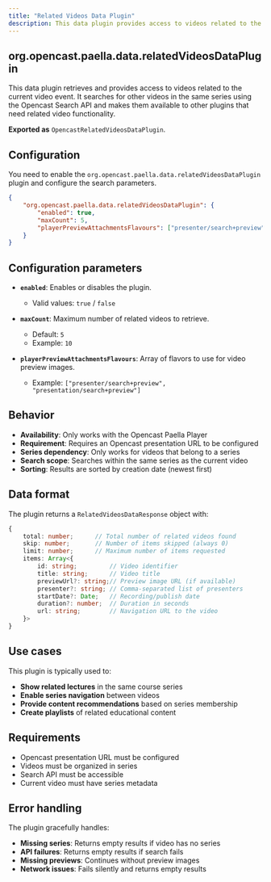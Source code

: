 ```yaml
---
title: "Related Videos Data Plugin"
description: This data plugin provides access to videos related to the current video event from the same series.
---
```


## org.opencast.paella.data.relatedVideosDataPlugin

This data plugin retrieves and provides access to videos related to the current video event. It searches for other videos in the same series using the Opencast Search API and makes them available to other plugins that need related video functionality.

**Exported as** `OpencastRelatedVideosDataPlugin`.

## Configuration

You need to enable the `org.opencast.paella.data.relatedVideosDataPlugin` plugin and configure the search parameters.

```json
{
    "org.opencast.paella.data.relatedVideosDataPlugin": {
        "enabled": true,        
        "maxCount": 5,
        "playerPreviewAttachmentsFlavours": ["presenter/search+preview", "presentation/search+preview"]
    }    
}
```

## Configuration parameters

- **`enabled`**: Enables or disables the plugin.
  - Valid values: `true` / `false`

- **`maxCount`**: Maximum number of related videos to retrieve.
  - Default: `5`
  - Example: `10`

- **`playerPreviewAttachmentsFlavours`**: Array of flavors to use for video preview images.
  - Example: `["presenter/search+preview", "presentation/search+preview"]`

## Behavior

- **Availability**: Only works with the Opencast Paella Player
- **Requirement**: Requires an Opencast presentation URL to be configured
- **Series dependency**: Only works for videos that belong to a series
- **Search scope**: Searches within the same series as the current video
- **Sorting**: Results are sorted by creation date (newest first)

## Data format

The plugin returns a `RelatedVideosDataResponse` object with:

```typescript
{
    total: number;      // Total number of related videos found
    skip: number;       // Number of items skipped (always 0)
    limit: number;      // Maximum number of items requested
    items: Array<{
        id: string;         // Video identifier
        title: string;      // Video title
        previewUrl?: string;// Preview image URL (if available)
        presenter?: string; // Comma-separated list of presenters
        startDate?: Date;   // Recording/publish date
        duration?: number;  // Duration in seconds
        url: string;        // Navigation URL to the video
    }>
}
```

## Use cases

This plugin is typically used to:

- **Show related lectures** in the same course series
- **Enable series navigation** between videos
- **Provide content recommendations** based on series membership
- **Create playlists** of related educational content

## Requirements

- Opencast presentation URL must be configured
- Videos must be organized in series
- Search API must be accessible
- Current video must have series metadata

## Error handling

The plugin gracefully handles:

- **Missing series**: Returns empty results if video has no series
- **API failures**: Returns empty results if search fails
- **Missing previews**: Continues without preview images
- **Network issues**: Fails silently and returns empty results

